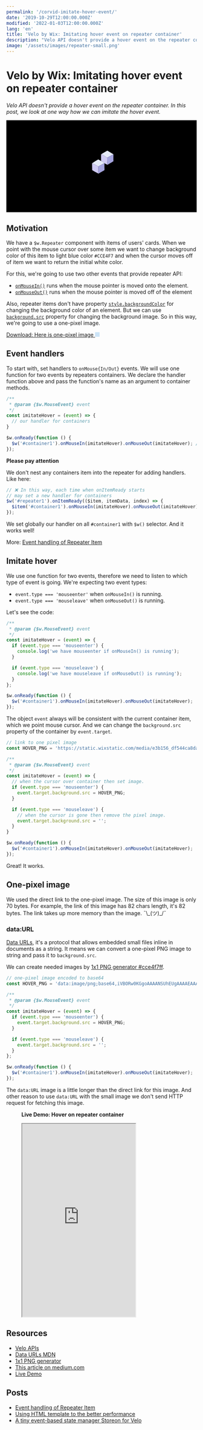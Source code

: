 ```yaml
---
permalink: '/corvid-imitate-hover-event/'
date: '2019-10-29T12:00:00.000Z'
modified: '2022-01-03T12:00:00.000Z'
lang: 'en'
title: 'Velo by Wix: Imitating hover event on repeater container'
description: "Velo API doesn't provide a hover event on the repeater container. In this post, we look at one way how we can imitate the hover event."
image: '/assets/images/repeater-small.png'
---
```


# Velo by Wix: Imitating hover event on repeater container

*Velo API doesn't provide a hover event on the repeater container. In this post, we look at one way how we can imitate the hover event.*

<svg viewBox="0 0 700 338" style="background-color:#000" aria-label="velo by wix"><path fill="#e5eaf8" d="m393.93 124.92-23.18 12.62-20.56-13.47 20.73-12.2a1.05 1.05 0 0 1 1.06 0l21.95 13.05Z"/><path fill="#cfcaf3" d="m350.19 124.07 20.56 13.47q-.15 12.92 1.2 25.87l-11.2-5.37-.75-.25c3.09-1.12-9.41-6.84-11.25-8.08 0-3.54-.86-23.22.29-25q.53-.82 1.15-.64Z"/><path fill="#a5a4de" d="M393.93 124.92q-.28 11.83-.22 22.34c.01 1.33 1.08 2.93-.75 3.95q-10.09 5.57-21.01 12.2-1.35-12.95-1.2-25.87l23.18-12.62Z"/><path fill="#e5eaf8" d="M348.75 149.71c1.84 1.24 14.34 6.96 11.25 8.08l-21.5 11.75q-1.34-.29-1.72-.55-9.93-6.8-21.37-11.09 10.74-7.38 22.39-13.63a1.24 1.21 44.8 0 1 1.15.01l9.8 5.43Z"/><path fill="#a5a4de" d="m360 157.79.75.25q-.13 11.61.35 23.21.07 1.83-1.47 2.68-10.04 5.52-20.54 11.94c-2.11-7.72-1.11-17.46-.83-25.43q.02-.51.24-.9l21.5-11.75Z"/><path fill="#cfcaf3" d="M315.41 157.9q11.44 4.29 21.37 11.09.38.26 1.72.55-.22.39-.24.9c-.28 7.97-1.28 17.71.83 25.43q-11.85-5.63-22.89-12.6a.94.92 16.1 0 1-.43-.76l-.36-24.61Z"/></svg>

## Motivation

We have a `$w.Repeater` component with items of users' cards. When we point with the mouse cursor over some item we want to change background color of this item to light blue color `#CCE4F7` and when the cursor moves off of item we want to return the initial white color.

For this, we're going to use two other events that provide repeater API:

- [`onMouseIn()`](https://dev.wix.com/docs/velo/velo-only-apis/$w/repeater/on-mouse-in) runs when the mouse pointer is moved onto the element.
- [`onMouseOut()`](https://dev.wix.com/docs/velo/velo-only-apis/$w/repeater/on-mouse-out) runs when the mouse pointer is moved off of the element

Also, repeater items don't have property [`style.backgroundColor`](https://dev.wix.com/docs/velo/velo-only-apis/$w/style/background-color) for changing the background color of an element. But we can use [`background.src`](https://dev.wix.com/docs/velo/velo-only-apis/$w/background/introduction) property for changing the background image. So in this way, we're going to use a one-pixel image.

<a href="#" download="1x1_#cce4f7ff.png">
  Download: Here is one-pixel image
  <img
    src="data:image/png;base64,iVBORw0KGgoAAAANSUhEUgAAAAEAAAABCAYAAAAfFcSJAAAAAXNSR0IArs4c6QAAAA1JREFUGFdjOPPk+38ACM4Dp1/0SeUAAAAASUVORK5CYII="
    alt="light blue pixel image"
    onload="this.closest('a').href = this.src"
    width="12"
    height="12"
  />
</a>

## Event handlers

To start with, set handlers to `onMouse{In/Out}` events. We will use one function for two events by repeaters containers. We declare the handler function above and pass the function's name as an argument to container methods.

```js
/**
 * @param {$w.MouseEvent} event
 */
const imitateHover = (event) => {
  // our handler for containers
}

$w.onReady(function () {
  $w('#container1').onMouseIn(imitateHover).onMouseOut(imitateHover); // set handlers
});
```

<aside>

  **Please pay attention**

  We don't nest any containers item into the repeater for adding handlers. Like here:

  ```js
  // ❌ In this way, each time when onItemReady starts
  // may set a new handler for containers
  $w('#repeater1').onItemReady(($item, itemData, index) => {
    $item('#container1').onMouseIn(imitateHover).onMouseOut(imitateHover);
  });
  ```
  We set globally our handler on all `#container1` with `$w()` selector. And it works well!

  More: [Event handling of Repeater Item](/event-handling-of-repeater-item/)
</aside>


## Imitate hover

We use one function for two events, therefore we need to listen to which type of event is going.  We're expecting two event types:

- `event.type === 'mouseenter'` when `onMouseIn()` is running.
- `event.type === 'mouseleave'` when `onMouseOut()` is running.

Let's see the code:

```js
/**
 * @param {$w.MouseEvent} event
 */
const imitateHover = (event) => {
  if (event.type === 'mouseenter') {
    console.log('we have mouseenter if onMouseIn() is running');
  }

  if (event.type === 'mouseleave') {
    console.log('we have mouseleave if onMouseOut() is running');
  }
};

$w.onReady(function () {
  $w('#container1').onMouseIn(imitateHover).onMouseOut(imitateHover);
});
```

The object `event` always will be consistent with the current container item, which we point mouse cursor. And we can change the `background.src` property of the container by `event.target`.

```js
// link to one pixel image
const HOVER_PNG = 'https://static.wixstatic.com/media/e3b156_df544ca8daff4e66bc7714ebc7bf95f1~mv2.png';

/**
 * @param {$w.MouseEvent} event
 */
const imitateHover = (event) => {
  // when the cursor over container then set image.
  if (event.type === 'mouseenter') {
    event.target.background.src = HOVER_PNG;
  }

  if (event.type === 'mouseleave') {
    // when the cursor is gone then remove the pixel image.
    event.target.background.src = '';
  }
}

$w.onReady(function () {
  $w('#container1').onMouseIn(imitateHover).onMouseOut(imitateHover);
});
```

Great! It works.

## One-pixel image

We used the direct link to the one-pixel image. The size of this image is only 70 bytes. For example, the link of this image has 82 chars length, it's 82 bytes. The link takes up more memory than the image. ¯\\\_(ツ)\_/¯

### data:URL

[Data URLs](https://developer.mozilla.org/en-US/docs/Web/HTTP/Basics_of_HTTP/Data_URIs), it's a protocol that allows embedded small files inline in documents as a string. It means we can convert a one-pixel PNG image to string and pass it to `background.src`.

We can create needed images by [1x1 PNG generator #cce4f7ff](https://shoonia.github.io/1x1/#cce4f7ff).

```js
// one-pixel image encoded to base64
const HOVER_PNG = 'data:image/png;base64,iVBORw0KGgoAAAANSUhEUgAAAAEAAAABCAYAAAAfFcSJAAAADUlEQVR42mM88+R7PQAIUwMo5M6pSAAAAABJRU5ErkJggg==';

/**
 * @param {$w.MouseEvent} event
 */
const imitateHover = (event) => {
  if (event.type === 'mouseenter') {
    event.target.background.src = HOVER_PNG;
  }

  if (event.type === 'mouseleave') {
    event.target.background.src = '';
  }
};

$w.onReady(function () {
  $w('#container1').onMouseIn(imitateHover).onMouseOut(imitateHover);
});
```

The `data:URL` image is a little longer than the direct link for this image. And other reason to use `data:URL` with the small image we don't send HTTP request for fetching this image.

<figure>
  <figcaption>

  **Live Demo: Hover on repeater container**
  </figcaption>
  <iframe
    src="https://shoonia.wixsite.com/blog/imitate-hover-event-on-corvid"
    title="Velo by Wix: Imitating hover event on repeater container"
    height="510"
  ></iframe>
</figure>

## Resources

- [Velo APIs](https://dev.wix.com/docs/velo)
- [Data URLs MDN](https://developer.mozilla.org/en-US/docs/Web/HTTP/Basics_of_HTTP/Data_URIs)
- [1x1 PNG generator](https://shoonia.github.io/1x1/)
- [This article on medium.com](https://medium.com/@shoonia/corvid-by-wix-imitating-hover-event-on-repeater-container-a65f4b6e0301)
- [Live Demo](https://shoonia.wixsite.com/blog/imitate-hover-event-on-corvid)

## Posts

- [Event handling of Repeater Item](/event-handling-of-repeater-item/)
- [Using HTML template to the better performance](/html-template-in-corvid/)
- [A tiny event-based state manager Storeon for Velo](/corvid-storeon/)
